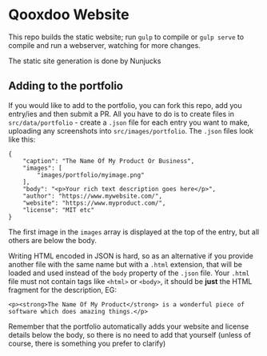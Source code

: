 # Qooxdoo Website

This repo builds the static website; run `gulp` to compile or `gulp serve` to compile and run a webserver, watching for more changes.

The static site generation is done by Nunjucks

## Adding to the portfolio

If you would like to add to the portfolio, you can fork this repo, add you entry/ies and then submit a PR.  All you have to do
is to create files in `src/data/portfolio` - create a `.json` file for each entry you want to make, uploading any screenshots
into `src/images/portfolio`.  The `.json` files look like this:

```
{
    "caption": "The Name Of My Product Or Business",
    "images": [
        "images/portfolio/myimage.png"
    ],
    "body": "<p>Your rich text description goes here</p>",
    "author": "https://www.mywebsite.com/",
    "website": "https://www.myproduct.com/",
    "license": "MIT etc"
}
```

The first image in the `images` array is displayed at the top of the entry, but all others are below the body.

Writing HTML encoded in JSON is hard, so as an alternative if you provide another file with the same name but with a `.html` 
extension, that will be loaded and used instead of the `body` property of the `.json` file.  Your `.html` file must not
contain tags like `<html>` or `<body>`, it should be **just** the HTML fragment for the description, EG:

```
<p><strong>The Name Of My Product</strong> is a wonderful piece of software which does amazing things.</p>
``` 

Remember that the portfolio automatically adds your website and license details below the body, so there is no need to
add that yourself (unless of course, there is something you prefer to clarify)

 